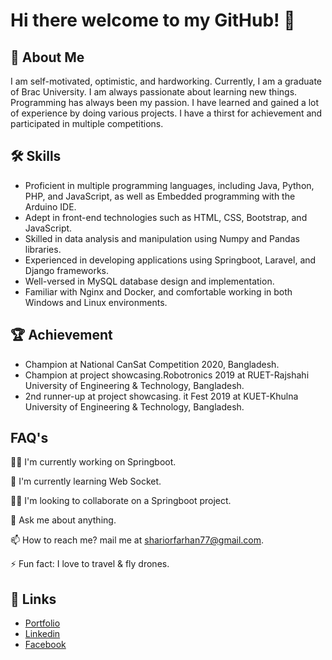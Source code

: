 
# Hi there welcome to my GitHub! 👋


## 🚀 About Me
I am self-motivated, optimistic, and hardworking. Currently, I am a graduate of Brac University. I am always passionate about learning new things. Programming has always been my passion. I have learned and gained a lot of experience by doing various projects. I have a thirst for achievement and participated in multiple competitions.


## 🛠 Skills
- Proficient in multiple programming languages, including Java, Python, PHP, and JavaScript, as well as Embedded programming with the Arduino IDE.
- Adept in front-end technologies such as HTML, CSS, Bootstrap, and JavaScript.
- Skilled in data analysis and manipulation using Numpy and Pandas libraries.
- Experienced in developing applications using Springboot, Laravel, and Django frameworks.
- Well-versed in MySQL database design and implementation.
- Familiar with Nginx and Docker, and comfortable working in both Windows and Linux environments.



## 🏆 Achievement
- Champion at   National CanSat Competition 2020, Bangladesh.
- Champion at project showcasing.Robotronics 2019 at RUET-Rajshahi University of Engineering & Technology, Bangladesh.
- 2nd runner-up at project showcasing. it Fest 2019 at KUET-Khulna University of Engineering & Technology, Bangladesh.

## FAQ's
👩‍💻 I'm currently working on Springboot.

🧠 I'm currently learning Web Socket.

👯‍♀️ I'm looking to collaborate on a Springboot project.

💬 Ask me about anything.

📫 How to reach me? mail me at shariorfarhan77@gmail.com.

⚡️ Fun fact: I love to travel & fly drones.


## 🔗 Links
- [Portfolio](https://shariorfarhan.com/)
- [Linkedin]()
- [Facebook](https://www.facebook.com/shariorfarhan11)

